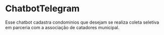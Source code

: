 # ChatbotTelegram
Esse chatbot cadastra condominios que desejam se realiza coleta seletiva em parceria com a associação de catadores  municipal.
